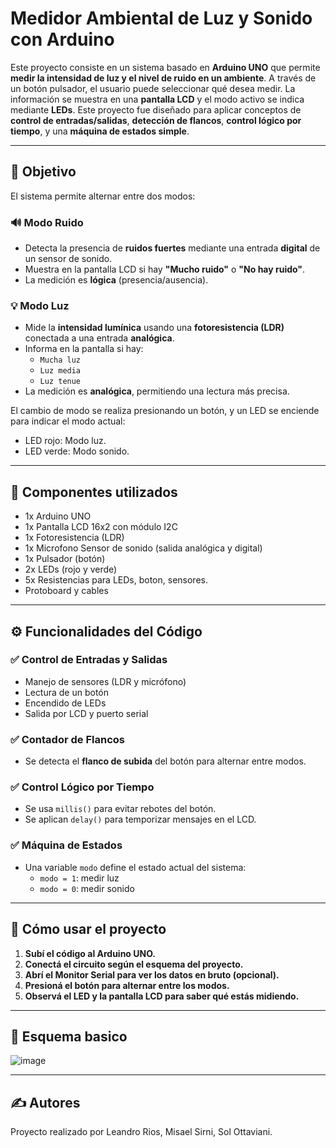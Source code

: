 # Medidor Ambiental de Luz y Sonido con Arduino

Este proyecto consiste en un sistema basado en **Arduino UNO** que permite **medir la intensidad de luz y el nivel de ruido en un ambiente**. A través de un botón pulsador, el usuario puede seleccionar qué desea medir. La información se muestra en una **pantalla LCD** y el modo activo se indica mediante **LEDs**. Este proyecto fue diseñado para aplicar conceptos de **control de entradas/salidas**, **detección de flancos**, **control lógico por tiempo**, y una **máquina de estados simple**.

---

## 🎯 Objetivo

El sistema permite alternar entre dos modos:

### 🔊 Modo Ruido
- Detecta la presencia de **ruidos fuertes** mediante una entrada **digital** de un sensor de sonido.
- Muestra en la pantalla LCD si hay **"Mucho ruido"** o **"No hay ruido"**.
- La medición es **lógica** (presencia/ausencia).

### 💡 Modo Luz
- Mide la **intensidad lumínica** usando una **fotoresistencia (LDR)** conectada a una entrada **analógica**.
- Informa en la pantalla si hay:
  - `Mucha luz`
  - `Luz media`
  - `Luz tenue`
- La medición es **analógica**, permitiendo una lectura más precisa.

El cambio de modo se realiza presionando un botón, y un LED se enciende para indicar el modo actual:
- LED rojo: Modo luz.
- LED verde: Modo sonido.

---

## 🧩 Componentes utilizados

- 1x Arduino UNO
- 1x Pantalla LCD 16x2 con módulo I2C
- 1x Fotoresistencia (LDR) 
- 1x Microfono Sensor de sonido (salida analógica y digital)
- 1x Pulsador (botón)
- 2x LEDs (rojo y verde)
- 5x Resistencias para LEDs, boton, sensores.
- Protoboard y cables

---

## ⚙️ Funcionalidades del Código

### ✅ Control de Entradas y Salidas
- Manejo de sensores (LDR y micrófono)
- Lectura de un botón
- Encendido de LEDs
- Salida por LCD y puerto serial

### ✅ Contador de Flancos
- Se detecta el **flanco de subida** del botón para alternar entre modos.

### ✅ Control Lógico por Tiempo
- Se usa `millis()` para evitar rebotes del botón.
- Se aplican `delay()` para temporizar mensajes en el LCD.

### ✅ Máquina de Estados
- Una variable `modo` define el estado actual del sistema:
  - `modo = 1`: medir luz
  - `modo = 0`: medir sonido

---

## 🚀 Cómo usar el proyecto

1. **Subí el código al Arduino UNO.**
2. **Conectá el circuito según el esquema del proyecto.**
3. **Abrí el Monitor Serial para ver los datos en bruto (opcional).**
4. **Presioná el botón para alternar entre los modos.**
5. **Observá el LED y la pantalla LCD para saber qué estás midiendo.**

---

## 📸 Esquema basico 

![image](https://github.com/user-attachments/assets/d83cccd1-526b-4bd5-8dd4-2c80e683669f)


---

## ✍️ Autores
Proyecto realizado por Leandro Rios, Misael Sirni, Sol Ottaviani. 

